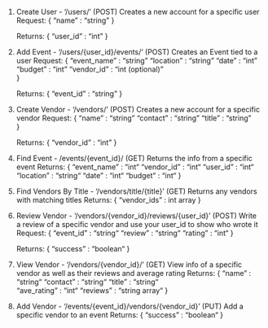 
1.	Create User - ‘/users/’ (POST)
		Creates a new account for a specific user
	Request:
	{
		“name”		: “string”
	}

	Returns:
	{
		“user_id”	: “int”
	}

2.	Add Event - ‘/users/{user_id}/events/’ (POST)
		Creates an Event tied to a user
	Request:
	{
		“event_name”	: “string”
		“location”	: “string”
		“date”		: “int”
		“budget”	: “int”
		“vendor_id”	: “int (optional)”		
	}

	Returns:
	{
		“event_id”	: “string”
	}

3.	Create Vendor - ‘/vendors/’ (POST)
		Creates a new account for a specific vendor
	Request:
	{
		“name”		: “string”
		“contact”	: “string”
		“title”		: “string”	
	}

	Returns:
	{
		“vendor_id”	: “int”
	}

4.	Find Event - /events/{event_id}/ (GET)
		Returns the info from a specific event
	Returns:
	{
		“event_name”	: “int“
		“vendor_id”	: “int“
		“user_id”	: “int“
		“location”	: “string“
		“date”		: “int“
		“budget”	: “int“
	}

5.	Find Vendors By Title - ‘/vendors/title/{title}’ (GET)
		Returns any vendors with matching titles
	Returns:
	{
		“vendor_ids”	: int array
	}

6.	Review Vendor  - ‘/vendors/{vendor_id}/reviews/{user_id}’ (POST)
		Write a review of a specific vendor and use your user_id to show who wrote it
	Request:
	{
		“event_id”	: “string“
		“review”	: “string“
		“rating”		: “int“
	}

	Returns:
	{
		“success”	: “boolean“
	}








7.	View Vendor - ‘/vendors/{vendor_id}/’ (GET)
		View info of a specific vendor as well as their reviews and average rating
	Returns:
	{
		“name”		: “string“
		“contact”	: “string“
		“title”		: “string“	
		“ave_rating”	: “int“
		“reviews”	: “string array“
}

8.	Add Vendor - ‘/events/{event_id}/vendors/{vendor_id}’ (PUT)
		Add a specific vendor to an event
	Returns:
	{
		“success”	: “boolean“
	}
